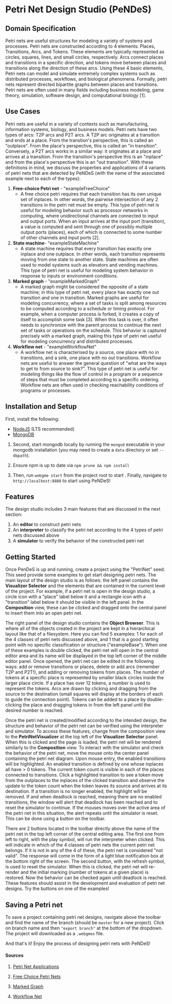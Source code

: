 # Petri Net Design Studio (PeNDeS)

## Domain Specification

Petri nets are useful structures for modeling a variety of systems and processes. Petri nets are constructed according to 4 elements: Places, Transitions, Arcs, and Tokens. These elements are typically represented as circles, squares, lines, and small circles, respectively. Arcs connect places and transitions in a specific direction, and tokens move between places and transitions along the direction of these arcs. Using these 4 basic elements, Petri nets can model and simulate extremely complex systems such as distributed processes, workflows, and biological phenomena. Formally, petri nets represent directed bipartite graphs between places and transitions. Petri nets are often used in many fields including business modeling, game theory, simulation, software design, and computational biology [1].

## Use Cases

Petri nets are useful in a variety of contexts such as manufacturing, information systems, biology, and business models. Petri nets have two types of arcs: T2P arcs and P2T arcs. A T2P arc originates at a transition and ends at a place. From the transtion's perspective, this is called an "outplace". From the place's perspective, this is called an "in transition". Conversely, a P2T arcs works in a similar way: it originates at a place and arrives at a transition. From the transition's perspective this is an "inplace" and from the place's perspective this is an "out transition". With these definitions in mind, we discuss the properties and applications of 4 variants of petri nets that are detected by PeNDeS (with the name of the associated example next to each of the types): 

1. **Free-choice Petri net** - "exampleFreeChoice"
   * A free choice petri requires that each transition has its own unique set of inplaces. In other words, the pairwise intersection of any 2 transitions in the petri net must be empty. This type of petri net is useful for modeling behavior such as processor networks in computing, where unidirectional channels are connected to input and output ports. When an input arrives at the input port (transition), a value is computed and sent through one of possibly multiple output ports (places), each of which is connected to some number of other channels and input ports [2]. 
2. **State machine**- "exampleStateMachine"
   * A state machine requires that every transition has exactly one inplace and one outplace. In other words, each transition represents moving from one state to another state. State machines are often used to model systems such as elevators and vending machines. This type of petri net is useful for modeling system behavior in response to inputs or environment conditions.
3. **Marked graph** - "exampleMarkedGraph"
   * A marked graph might be considered the opposite of a state machine; in this type of petri net, every place has exactly one out transition and one in transition. Marked graphs are useful for modeling concurrency, where a set of tasks is split among resources to be computed according to a  schedule or timing protocol. For example, when a computer process is forked, it creates a copy of itself to accomplish some task [3]. When this task is over, it often needs to synchronize with the parent process to continue the next set of tasks or operations on the schedule. This behavior is captured precisely with a marked graph, making this type of petri net useful for modeling concurrency and distributed processes.
4. **Workflow net** - "exampleWorkflowNet"
   * A workflow net is characterised by a source,  one place with no in transitions, and a sink, one place with no out transitions. Workflow nets are useful to answer the general question of "what are the ways to get to from source to sink?". This type of petri net is useful for modeling things like the flow of control in a program or a sequence of steps that must be completed according to a specific ordering. Workflow nets are often used in checking reachability conditions of programs or processes.

## Installation and Setup

First, install the following:
- [NodeJS](https://nodejs.org/en/) (LTS recommended)
- [MongoDB](https://www.mongodb.com/)

1. Second, start mongodb locally by running the `mongod` executable in your mongodb installation (you may need to create a `data` directory or set `--dbpath`).

2. Ensure npm is up to date via `npm prune && npm install	`
3. Then, run `webgme start` from the project root to start . Finally, navigate to `http://localhost:8888` to start using PeNDeS!

## Features

The design studio includes 3 main features that are discussed in the next section:

1. An **editor** to construct petri nets
2. An **interpreter** to classify the petri net according to the 4 types of petri nets discussed above
3. A **simulator** to verify the behavior of the constructed petri net

## Getting Started

Once PenDeS is up and running, create a project using the "PetriNet" seed. This seed provide some examples to get start designing petri nets. The main layout of the design studio is as follows: the left panel contains the **Visualizer Selector** and the elements that are contained in the current level of the project. For example, if a petri net is open in the design studio, a circle icon with a "place" label below it and a rectangle icon with a "transition" label below it should be visible in the left panel. In the **Composition** view, these can be clicked and dragged onto the central panel to insert them into an open petri net.

The right panel of the design studio contains the **Object Browser**. This is where all of the objects created in the project are kept in a hierarchical layout like that of a filesystem. Here you can find 5 examples: 1 for each of the 4 classes of petri nets discussed above, and 1 that is a good starting point with no specific classification or structure ("exampleBase"). When one of these examples is double clicked, the petri net will open in the central editor area and its name will be displayed in the top left corner of the middle editor panel. Once opened, the petri net can be edited in the following ways: add or remove transitions or places, delete or add arcs (remember T2P and P2T!), and adding or removing tokens from places. The number of tokens at a specific place is represented by smaller black circles inside the larger place circle. If a place has over 12 tokens, a number is used to represent the tokens. Arcs are drawn by clicking and dragging from the source to the destination (small squares will display at the borders of each to guide the connection point). Tokens can be added to a place by double-clicking the place and dragging tokens in from the left panel until the desired number is reached.

Once the petri net is created/modified according to the intended design, the structure and behavior of the petri net can be verified using the interpreter and simulator. To access these features, change from the composition view to the **PetriNetVisualizer** at the top left of the **Visualizer Selector** panel. When this is clicked and the page is loaded, the petri net will be rendered similarly to the **Composition** view. To interact with the simulator and check the behavior of the petri net, move the mouse onto the center panel containing the petri net diagram. Upon mouse entry, the enabled transitions will be highlighted. An enabled transition is defined by one whose inplaces all have > 0 tokens. The current token count is visible in each of the places connected to transitions. Click a highlighted transition to see a token move from the outplaces to the inplaces of the clicked transition and observe the update to the token count when the token leaves its source and arrives at its destination. If a transition is no longer enabled, the highlight will be removed. If and when deadlock is reached, meaning there are no enabled transitions, the window will alert that deadlock has been reached and to reset the simulator to continue. If the mouses moves over the active area of the petri net in this situation, the alert repeats until the simulator is reset. This can be done using a button on the toolbar.

There are 2 buttons located in the toolbar directly above the name of the petri net in the top left corner of the central editing area. The first one from left to right, with the play symbol, will run the interpreter when clicked. This will indicate in which of the 4 classes of petri nets the current petri net belongs. If it is not in any of the 4 of these, the petri net is considered "not valid". The response will come in the form of a light blue notification box at the bottom right of the screen. The second button, with the refresh symbol, is used to reset the simulator. When this is clicked, the petri net will re-render and the initial marking (number of tokens at a given place) is restored. Now the behavior can be checked again until deadlock is reached. These features should assist in the development and evaluation of petri net designs. Try the buttons on one of the examples!

## Saving a Petri net

To save a project containing petri net designs, navigate above the toolbar and find the name of the branch (should be `master` for a new project). Click on branch name and then `"export branch"` at the bottom of the dropdown. The project will downloaded as a `.webgmex` file.

And that's it! Enjoy the process of designing petri nets with PeNDeS!

#### Sources

1. [Petri Net Applications](https://en.wikipedia.org/wiki/Petri_net#Workflow_nets)
2. [Free Choice Petri Nets](https://www7.in.tum.de/~esparza/fcbook-middle.pdf)

2. [Marked Graph](https://en.wikipedia.org/wiki/Marked_graph)

3. [Workflow Net](https://en.wikipedia.org/wiki/Petri_net#Workflow_nets)

   